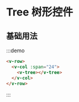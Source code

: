 # Tree 树形控件

## 基础用法

:::demo 

```html
<v-row>
  <v-col :span="24">
    <v-tree></v-tree>
  </v-col>
</v-row>
```
:::

<script>
  import Row from '@/components/row';
  import Col from '@/components/col';
  import Tree from '@/components/tree';

  export default {
    components: {
      VRow: Row,
      VCol: Col,
      VTree: Tree,
    },
    methods: {
    },
  };
</script>